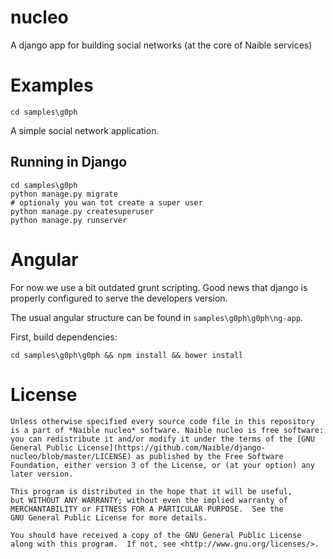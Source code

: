 # nucleo
A django app for building social networks (at the core of Naible services)


# Examples

`cd samples\g0ph`

A simple social network application.

## Running in Django

```
cd samples\g0ph
python manage.py migrate
# optionaly you wan tot create a super user
python manage.py createsuperuser
python manage.py runserver
```

# Angular

For now we use a bit outdated grunt scripting. Good news that django 
is properly configured to serve the developers version.

The usual angular structure can be found in `samples\g0ph\g0ph\ng-app`.

First, build dependencies:

`cd samples\g0ph\g0ph && npm install && bower install`

# License

	Unless otherwise specified every source code file in this repository 
	is a part of *Naible nucleo* software. Naible nucleo is free software: you can redistribute it and/or modify it under the terms of the [GNU General Public License](https://github.com/Naible/django-nucleo/blob/master/LICENSE) as published by the Free Software Foundation, either version 3 of the License, or (at your option) any later version.

	This program is distributed in the hope that it will be useful,
	but WITHOUT ANY WARRANTY; without even the implied warranty of
	MERCHANTABILITY or FITNESS FOR A PARTICULAR PURPOSE.  See the
	GNU General Public License for more details.

	You should have received a copy of the GNU General Public License
	along with this program.  If not, see <http://www.gnu.org/licenses/>.
